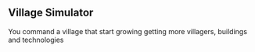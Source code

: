 ## Village Simulator

You command a village that start growing getting more villagers, buildings and technologies
